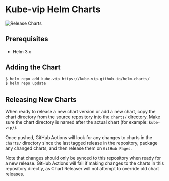 # Kube-vip Helm Charts
![Release Charts](https://github.com/kube-vip/helm-charts/workflows/Release%20Charts/badge.svg)

## Prerequisites
- Helm 3.x

## Adding the Chart
```bash
$ helm repo add kube-vip https://kube-vip.github.io/helm-charts/
$ helm repo update
```

## Releasing New Charts
When ready to release a new chart version or add a new chart, copy the chart directory from the source repository into the `charts/` directory. Make sure the chart directory is named after the actual chart (for example: `kube-vip/`).

Once pushed, GitHub Actions will look for any changes to charts in the `charts/` directory since the last tagged release in the repository, package any changed charts, and then release them on `GitHub Pages`.

Note that changes should only be synced to this repository when ready for a new release. GitHub Actions will fail if making changes to the charts in this repository directly, as Chart Releaser will not attempt to override old chart releases.
